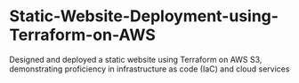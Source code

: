 # Static-Website-Deployment-using-Terraform-on-AWS
Designed and deployed a static website using Terraform on AWS S3, demonstrating proficiency in infrastructure as code (IaC) and cloud services
